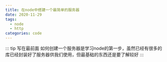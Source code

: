 ```yaml
---
title: 在node中搭建一个最简单的服务器
date: 2020-11-29
tags:
  - node
  - http
categories: code
---
```


::: tip 写在最前面
如何创建一个服务器是学习node的第一步，虽然已经有很多的库已经封装好了服务器供我们使用，但最基础的东西还是要了解较好
:::


```js

```
